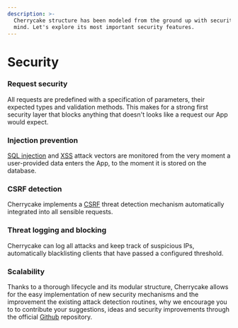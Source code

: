 ```yaml
---
description: >-
  Cherrycake structure has been modeled from the ground up with security in
  mind. Let's explore its most important security features.
---
```


# Security

### Request security

All requests are predefined with a specification of parameters, their expected types and validation methods. This makes for a strong first security layer that blocks anything that doesn't looks like a request our App would expect.

### Injection prevention

[SQL injection](https://en.wikipedia.org/wiki/SQL_injection) and [XSS](https://en.wikipedia.org/wiki/Cross-site_scripting) attack vectors are monitored from the very moment a user-provided data enters the App, to the moment it is stored on the database.

### CSRF detection

Cherrycake implements a [CSRF](https://en.wikipedia.org/wiki/Cross-site_request_forgery) threat detection mechanism automatically integrated into all sensible requests.

### Threat logging and blocking

Cherrycake can log all attacks and keep track of suspicious IPs, automatically blacklisting clients that have passed a configured threshold.

### Scalability

Thanks to a thorough lifecycle and its modular structure, Cherrycake allows for the easy implementation of new security mechanisms and the improvement the existing attack detection routines, why we encourage you to to contribute your suggestions, ideas and security improvements through the official [Github](../github.md) repository.

